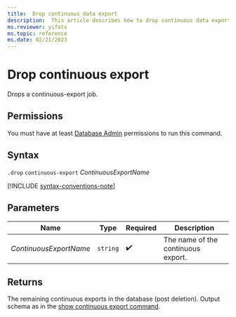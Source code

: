 ```yaml
---
title:  Drop continuous data export
description:  This article describes how to drop continuous data export.
ms.reviewer: yifats
ms.topic: reference
ms.date: 02/21/2023
---
```

# Drop continuous export

Drops a continuous-export job.

## Permissions

You must have at least [Database Admin](../access-control/role-based-access-control.md) permissions to run this command.

## Syntax

`.drop` `continuous-export` *ContinuousExportName*

[!INCLUDE [syntax-conventions-note](../../includes/syntax-conventions-note.md)]

## Parameters

| Name | Type | Required | Description |
|--|--|--|--|
| *ContinuousExportName* | `string` |  :heavy_check_mark: | The name of the continuous export. |

## Returns

The remaining continuous exports in the database (post deletion). Output schema as in the [show continuous export command](show-continuous-export.md).
